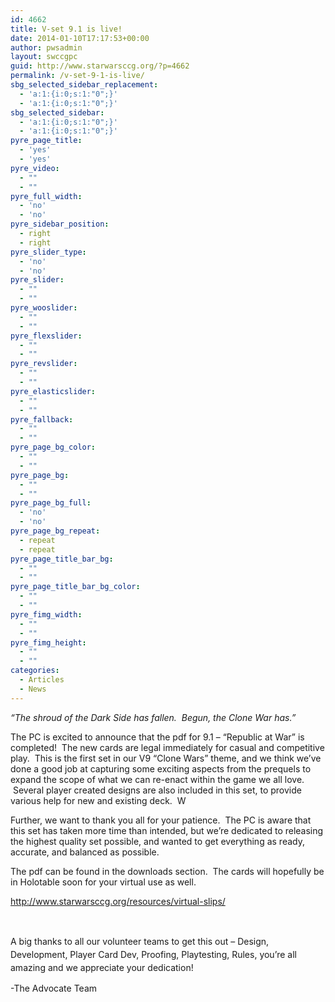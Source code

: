 ```yaml
---
id: 4662
title: V-set 9.1 is live!
date: 2014-01-10T17:17:53+00:00
author: pwsadmin
layout: swccgpc
guid: http://www.starwarsccg.org/?p=4662
permalink: /v-set-9-1-is-live/
sbg_selected_sidebar_replacement:
  - 'a:1:{i:0;s:1:"0";}'
  - 'a:1:{i:0;s:1:"0";}'
sbg_selected_sidebar:
  - 'a:1:{i:0;s:1:"0";}'
  - 'a:1:{i:0;s:1:"0";}'
pyre_page_title:
  - 'yes'
  - 'yes'
pyre_video:
  - ""
  - ""
pyre_full_width:
  - 'no'
  - 'no'
pyre_sidebar_position:
  - right
  - right
pyre_slider_type:
  - 'no'
  - 'no'
pyre_slider:
  - ""
  - ""
pyre_wooslider:
  - ""
  - ""
pyre_flexslider:
  - ""
  - ""
pyre_revslider:
  - ""
  - ""
pyre_elasticslider:
  - ""
  - ""
pyre_fallback:
  - ""
  - ""
pyre_page_bg_color:
  - ""
  - ""
pyre_page_bg:
  - ""
  - ""
pyre_page_bg_full:
  - 'no'
  - 'no'
pyre_page_bg_repeat:
  - repeat
  - repeat
pyre_page_title_bar_bg:
  - ""
  - ""
pyre_page_title_bar_bg_color:
  - ""
  - ""
pyre_fimg_width:
  - ""
  - ""
pyre_fimg_height:
  - ""
  - ""
categories:
  - Articles
  - News
---
```

_&#8220;The shroud of the Dark Side has fallen.  Begun, the Clone War has.&#8221;_

The PC is excited to announce that the pdf for 9.1 &#8211; &#8220;Republic at War&#8221; is completed!  The new cards are legal immediately for casual and competitive play.  This is the first set in our V9 &#8220;Clone Wars&#8221; theme, and we think we&#8217;ve done a good job at capturing some exciting aspects from the prequels to expand the scope of what we can re-enact within the game we all love.  Several player created designs are also included in this set, to provide various help for new and existing deck.  W

Further, we want to thank you all for your patience.  The PC is aware that this set has taken more time than intended, but we&#8217;re dedicated to releasing the highest quality set possible, and wanted to get everything as ready, accurate, and balanced as possible.

The pdf can be found in the downloads section.  The cards will hopefully be in Holotable soon for your virtual use as well.

<http://www.starwarsccg.org/resources/virtual-slips/>

&nbsp;

<span style="line-height: 1.5em;">A big thanks to all our volunteer teams to get this out &#8211; Design, Development, Player Card Dev, Proofing, Playtesting, Rules, you&#8217;re all amazing and we appreciate your dedication!</span>

-The Advocate Team